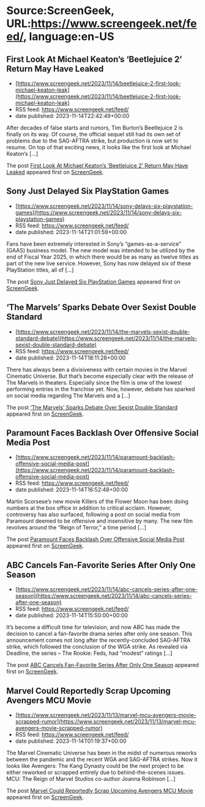 # Source:ScreenGeek, URL:https://www.screengeek.net/feed/, language:en-US

## First Look At Michael Keaton’s ‘Beetlejuice 2’ Return May Have Leaked
 - [https://www.screengeek.net/2023/11/14/beetlejuice-2-first-look-michael-keaton-leak](https://www.screengeek.net/2023/11/14/beetlejuice-2-first-look-michael-keaton-leak)
 - RSS feed: https://www.screengeek.net/feed/
 - date published: 2023-11-14T22:42:49+00:00

<p>After decades of false starts and rumors, Tim Burton&#8217;s Beetlejuice 2 is finally on its way. Of course, the official sequel still had its own set of problems due to the SAG-AFTRA strike, but production is now set to resume. On top of that exciting news, it looks like the first look at Michael Keaton&#8216;s [...]</p>
<p>The post <a href="https://www.screengeek.net/2023/11/14/beetlejuice-2-first-look-michael-keaton-leak/">First Look At Michael Keaton&#8217;s &#8216;Beetlejuice 2&#8217; Return May Have Leaked</a> appeared first on <a href="https://www.screengeek.net">ScreenGeek</a>.</p>

## Sony Just Delayed Six PlayStation Games
 - [https://www.screengeek.net/2023/11/14/sony-delays-six-playstation-games](https://www.screengeek.net/2023/11/14/sony-delays-six-playstation-games)
 - RSS feed: https://www.screengeek.net/feed/
 - date published: 2023-11-14T21:01:59+00:00

<p>Fans have been extremely interested in Sony&#8217;s &#8220;games-as-a-service&#8221; (GAAS) business model. The new model was intended to be utilized by the end of Fiscal Year 2025, in which there would be as many as twelve titles as part of the new live service. However, Sony has now delayed six of these PlayStation titles, all of [...]</p>
<p>The post <a href="https://www.screengeek.net/2023/11/14/sony-delays-six-playstation-games/">Sony Just Delayed Six PlayStation Games</a> appeared first on <a href="https://www.screengeek.net">ScreenGeek</a>.</p>

## ‘The Marvels’ Sparks Debate Over Sexist Double Standard
 - [https://www.screengeek.net/2023/11/14/the-marvels-sexist-double-standard-debate](https://www.screengeek.net/2023/11/14/the-marvels-sexist-double-standard-debate)
 - RSS feed: https://www.screengeek.net/feed/
 - date published: 2023-11-14T18:11:28+00:00

<p>There has always been a divisiveness with certain movies in the Marvel Cinematic Universe. But that&#8217;s become especially clear with the release of The Marvels in theaters. Especially since the film is onw of the lowest performing entries in the franchise yet. Now, however, debate has sparked on social media regarding The Marvels and a [...]</p>
<p>The post <a href="https://www.screengeek.net/2023/11/14/the-marvels-sexist-double-standard-debate/">&#8216;The Marvels&#8217; Sparks Debate Over Sexist Double Standard</a> appeared first on <a href="https://www.screengeek.net">ScreenGeek</a>.</p>

## Paramount Faces Backlash Over Offensive Social Media Post
 - [https://www.screengeek.net/2023/11/14/paramount-backlash-offensive-social-media-post](https://www.screengeek.net/2023/11/14/paramount-backlash-offensive-social-media-post)
 - RSS feed: https://www.screengeek.net/feed/
 - date published: 2023-11-14T16:52:48+00:00

<p>Martin Scorsese&#8217;s new movie Killers of the Flower Moon has been doing numbers at the box office in addition to critical acclaim. However, controversy has also surfaced, following a post on social media from Paramount deemed to be offensive and insensitive by many. The new film revolves around the &#8220;Reign of Terror,&#8221; a time period [...]</p>
<p>The post <a href="https://www.screengeek.net/2023/11/14/paramount-backlash-offensive-social-media-post/">Paramount Faces Backlash Over Offensive Social Media Post</a> appeared first on <a href="https://www.screengeek.net">ScreenGeek</a>.</p>

## ABC Cancels Fan-Favorite Series After Only One Season
 - [https://www.screengeek.net/2023/11/14/abc-cancels-series-after-one-season](https://www.screengeek.net/2023/11/14/abc-cancels-series-after-one-season)
 - RSS feed: https://www.screengeek.net/feed/
 - date published: 2023-11-14T15:50:00+00:00

<p>It&#8217;s become a difficult time for television, and now ABC has made the decision to cancel a fan-favorite drama series after only one season. This announcement comes not long after the recently-concluded SAG-AFTRA strike, which followed the conclusion of the WGA strike. As revealed via Deadline, the series &#8211; The Rookie: Feds, had &#8220;modest&#8221; ratings [...]</p>
<p>The post <a href="https://www.screengeek.net/2023/11/14/abc-cancels-series-after-one-season/">ABC Cancels Fan-Favorite Series After Only One Season</a> appeared first on <a href="https://www.screengeek.net">ScreenGeek</a>.</p>

## Marvel Could Reportedly Scrap Upcoming Avengers MCU Movie
 - [https://www.screengeek.net/2023/11/13/marvel-mcu-avengers-movie-scrapped-rumor](https://www.screengeek.net/2023/11/13/marvel-mcu-avengers-movie-scrapped-rumor)
 - RSS feed: https://www.screengeek.net/feed/
 - date published: 2023-11-14T01:19:37+00:00

<p>The Marvel Cinematic Universe has been in the midst of numerous reworks between the pandemic and the recent WGA and SAG-AFTRA strikes. Now it looks like Avengers: The Kang Dynasty could be the next project to be either reworked or scrapped entirely due to behind-the-scenes issues. MCU: The Reign of Marvel Studios co-author Joanna Robinson [...]</p>
<p>The post <a href="https://www.screengeek.net/2023/11/13/marvel-mcu-avengers-movie-scrapped-rumor/">Marvel Could Reportedly Scrap Upcoming Avengers MCU Movie</a> appeared first on <a href="https://www.screengeek.net">ScreenGeek</a>.</p>

